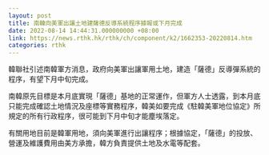 ```yaml
---
layout: post
title: 南韓向美軍出讓土地建薩德反導系統程序據報或下月完成
date: 2022-08-14 14:44:31.000000000 +08:00
link: https://news.rthk.hk/rthk/ch/component/k2/1662353-20220814.htm
categories: rthk
---
```


韓聯社引述南韓軍方消息，政府向美軍出讓軍用土地，建造「薩德」反導彈系統的程序，有望下月中旬完成。

南韓原先目標是本月底實現「薩德」基地的正常運作，但軍方人士透露，到本月底只能完成確認土地情況及座標等實務程序，韓美如要完成《駐韓美軍地位協定》所規定的所有行政程序，很可能到下月中旬才能塵埃落定。

有關用地目前是韓軍用地，須向美軍進行出讓程序；根據協定，「薩德」的投放、營運及維護費用由美方承擔，韓方負責提供土地及水電等配套。
